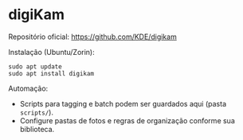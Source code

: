 # digiKam

Repositório oficial: https://github.com/KDE/digikam

Instalação (Ubuntu/Zorin):
```
sudo apt update
sudo apt install digikam
```

Automação:
- Scripts para tagging e batch podem ser guardados aqui (pasta `scripts/`).
- Configure pastas de fotos e regras de organização conforme sua biblioteca.
